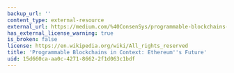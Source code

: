 ```yaml
---
backup_url: ''
content_type: external-resource
external_url: https://medium.com/%40ConsenSys/programmable-blockchains-in-context-ethereum-s-future-cd8451eb421e
has_external_license_warning: true
is_broken: false
license: https://en.wikipedia.org/wiki/All_rights_reserved
title: 'Programmable Blockchains in Context: Ethereum''s Future'
uid: 15d660ca-aa0c-4271-8662-2f1d063c1bdf
---
```

